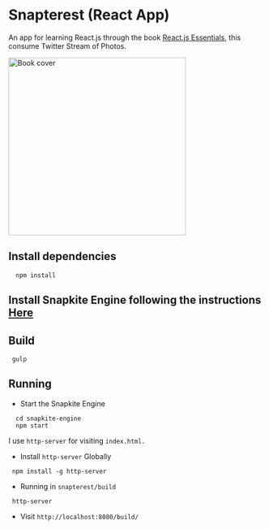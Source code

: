 
# Snapterest (React App)

An app for learning React.js through the book [React.js Essentials](https://www.packtpub.com/web-development/reactjs-essentials), this consume Twitter Stream of Photos.

<img src="https://images-na.ssl-images-amazon.com/images/I/51ppMpK6XGL._SX403_BO1,204,203,200_.jpg" alt="Book cover" width="350px" />


## Install dependencies

``` 
  npm install
```

## Install Snapkite Engine following the instructions [Here](https://github.com/Snapkite/snapkite-engine)


## Build

``` 
 gulp
```

## Running

* Start the Snapkite Engine
``` 
  cd snapkite-engine 
  npm start
```

I use `http-server` for visiting `index.html.`
* Install `http-server` Globally
``` 
 npm install -g http-server
```

* Running in `snapterest/build`
``` 
 http-server
```

* Visit `http://localhost:8080/build/`